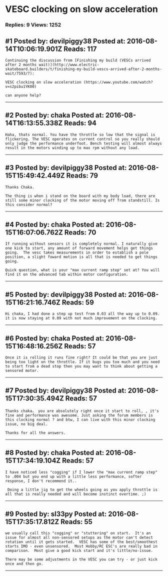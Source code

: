 # VESC clocking on slow acceleration

### Replies: 9 Views: 1252

## \#1 Posted by: devilpiggy38 Posted at: 2016-08-14T10:06:19.901Z Reads: 117

```
Continuing the discussion from [Finishing my build (VESCs arrived after 2 months wait)](http://www.electric-skateboard.builders/t/finishing-my-build-vescs-arrived-after-2-months-wait/7593/7):

VESC clocking on slow acceleration (https://www.youtube.com/watch?v=s2pibu1YK00)

can anyone help?
```

---
## \#2 Posted by: chaka Posted at: 2016-08-14T16:13:55.338Z Reads: 94

```
Haha, thats normal. You have the throttle so low that the signal is flickering. The VESC operates on current control so you really should only judge the performance underfoot. Bench testing will almost always result in the motors winding up to max rpm without any load.
```

---
## \#3 Posted by: devilpiggy38 Posted at: 2016-08-15T15:49:42.449Z Reads: 79

```
Thanks Chaka. 

The thing is when i stand on the board with my body load, there are still some minor clocking of the motor moving off from standstill. Is this consider normal?
```

---
## \#4 Posted by: chaka Posted at: 2016-08-15T16:07:06.762Z Reads: 70

```
If running without sensors it is completely normal. I naturally give one kick to start, any amount of forward movement helps get things going.  The vesc takes measurements in order to establish a pole position, a slight foward motion is all that is needed to get things going. 

Quick question, what is your "max current ramp step" set at? You will find it on the advanced tab within motor configuration.
```

---
## \#5 Posted by: devilpiggy38 Posted at: 2016-08-15T16:21:16.746Z Reads: 59

```
Hi chaka, I had done a step up test from 0.03 all the way up to 0.09. it is now staying at 0.09 with not much improvement on the clocking.
```

---
## \#6 Posted by: chaka Posted at: 2016-08-15T16:48:16.256Z Reads: 57

```
Once it is rolling it runs fine right? It could be that you are just being too light on the throttle. If it bugs you too much and you need to start from a dead stop then you may want to think about getting a sensored motor.
```

---
## \#7 Posted by: devilpiggy38 Posted at: 2016-08-15T17:30:35.494Z Reads: 57

```
Thanks chaka， you are absolutely right once it start to roll, , it's fine and performance was awesome. Just asking the forum members is this clocking normal ? and btw, I can live with this minor clocking issue, no big deal.

Thanks for all the answers.
```

---
## \#8 Posted by: chaka Posted at: 2016-08-15T17:34:19.104Z Reads: 57

```
I have noticed less "cogging" if I lower the "max current ramp step" to .004 but you end up with a little less performance, softer response, I don't recommend it..

 Doing a little jig to get the wheels going as you apply throttle is all that is really needed and will become instinct overtime. ;)
```

---
## \#9 Posted by: sl33py Posted at: 2016-08-15T17:35:17.812Z Reads: 55

```
we usually call this "cogging" or "stuttering" on start.  It's an issue for almost all non-sensored setups as the motor can't detect rotation until it gets started.  VESC has some of the best/smoothest starts IMO - even unsensored.  Most Hobby/RC ESC's are really bad in comparison.  Most give a good kick start and it's little/no-issue.

There may be some adjustments in the VESC you can try - or just kick once and then go.
```

---
